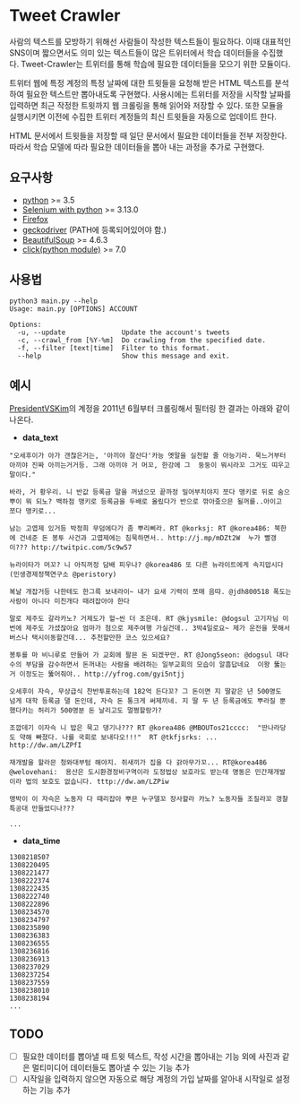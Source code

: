 # Tweet Crawler
사람의 텍스트를 모방하기 위해선 사람들이 작성한 텍스트들이 필요하다. 이때 대표적인 SNS이며 짧으면서도 의미 있는 텍스트들이 많은 트위터에서 학습 데이터들을 수집했다. Tweet-Crawler는 트위터를 통해 학습에 필요한 데이터들을 모으기 위한 모듈이다.

트위터 웹에 특정 계정의 특정 날짜에 대한 트윗들을 요청해 받은 HTML 텍스트를 분석하여 필요한 텍스트만 뽑아내도록 구현했다. 사용시에는 트위터를 저장을 시작할 날짜를 입력하면 최근 작정한 트윗까지 웹 크롤링을 통해 읽어와 저장할 수 있다. 또한 모듈을 실행시키면 이전에 수집한 트위터 계정들의 최신 트윗들을 자동으로 업데이트 한다.

HTML 문서에서 트윗들을 저장할 때 일단 문서에서 필요한 데이터들을 전부 저장한다. 따라서 학습 모델에 따라 필요한 데이터들을 뽑아 내는 과정을 추가로 구현했다.
## 요구사항
- [python](https://www.python.org/) >= 3.5
- [Selenium with python](http://selenium-python.readthedocs.io/) >= 3.13.0
- [Firefox](https://www.mozilla.org/ko/firefox/)
- [geckodriver](https://github.com/mozilla/geckodriver) (PATH에 등록되어있어야 함.)
- [BeautifulSoup](https://www.crummy.com/software/BeautifulSoup/) >= 4.6.3
- [click(python module)](https://click.palletsprojects.com/en/7.x/) >= 7.0
## 사용법
```
python3 main.py --help
Usage: main.py [OPTIONS] ACCOUNT

Options:
  -u, --update              Update the account's tweets
  -c, --crawl_from [%Y-%m]  Do crawling from the specified date.
  -f, --filter [text|time]  Filter to this format.
  --help                    Show this message and exit.
```
## 예시
[PresidentVSKim](https://twitter.com/PresidentVSKim)의 계정을 2011년 6월부터 크롤링해서 필터링 한 결과는 아래와 같이 나온다.

- __data_text__
```
"오세후이가 아가 갠찮은거는, '아끼야 잘산다'카능 옛말을 실천할 줄 아능기라. 묵느거부터 아끼야 진짜 아끼는거거등. 그래 아끼야 거 머꼬, 한강에 그  둥둥이 뭐시라꼬 그거도 띠우고 말이다."

바라, 거 황우리. 니 반값 등록금 말을 꺼냈으모 끝까정 밀어부치야지 쪼다 맹키로 뒤로 숨으뿌이 뭐 되노? 백하점 맹키로 등록금을 두배로 올맀다가 반으로 깎아줐으믄 될꺼를..아이고 쪼다 맹키로...

남는 고엽제 있거등 박정희 무덤에다가 좀 뿌리삐라. RT @korksj: RT @korea486: 북한에 건네준 돈 봉투 사건과 고엽제에는 침묵하면서.. http://j.mp/mDZt2W  누가 빨갱이??? http://twitpic.com/5c9w57 

뉴라이타가 머꼬? 니 아직꺼정 담배 피우나? @korea486 또 다른 뉴라이트에게 속지맙시다  (민생경제정책연구소 @peristory)

복날 개잡거등 나한테도 한그륵 보내라이~ 내가 요새 기력이 쪼매 음따. @jdh800518 폭도는 사람이 아니다 미친개다 때려잡아야 한다

말로 제주도 갈라카노? 거제도가 헐~씬 더 조은데. RT @kjysmile: @dogsul 고기자님 이번에 제주도 가셨잖아요 엄마가 첨으로 제주여행 가실건데.. 3박4일로요~ 제가 운전을 못해서 버스나 택시이동할건데... 추천할만한 코스 있으세요?

봉투를 마 비니루로 만들어 가 교회에 팔믄 돈 되겠꾸만. RT @Jong5seon: @dogsul 대다수의 부담을 감수하면서 돈꺼내는 사람을 배려하는 일부교회의 모습이 알흠답네요  이왕 뚫는거 이정도는 뚫어줘야.. http://yfrog.com/gyi5ntjj 

오세후이 자슥, 무상급식 찬반투표하는데 182억 든다꼬? 그 돈이면 지 딸같은 년 500명도 넘게 대학 등록금 댈 돈인데, 자슥 돈 통크게 써제끼네. 지 딸 두 년 등록금에도 뿌라질 뿐 했다카는 허리가 500명분 돈 날리고도 멀쩡할랑가?

조깝데기 이자슥 니 밥은 묵고 댕기나??? RT @korea486 @MBOUTos21cccc:  "딴나라당도 약해 빠졌다. 나를 국회로 보내다오!!!"  RT @tkfjsrks: ... http://dw.am/LZPfI 

재개발을 할라믄 청와대부텀 해야지. 쥐새끼가 집을 다 갉아무가꼬... RT@korea486 @welovehani:  용산은 도시환경정비구역이라 도정법상 보호라도 받는데 명동은 민간재개발이라 법의 보호도 없습니다. tttp://dw.am/LZPiw

맹박이 이 자슥은 노동자 다 때리잡아 뿌믄 누구델꼬 장사할라 카노? 노동자들 조질라꼬 갱찰 특공대 만들었디나???

...
```

- __data_time__
```
1308218507
1308220495
1308221477
1308222374
1308222435
1308222740
1308222896
1308234570
1308234797
1308235890
1308236383
1308236555
1308236816
1308236913
1308237029
1308237254
1308237559
1308238010
1308238194
...
```
## TODO
- [ ] 필요한 데이터를 뽑아낼 때 트윗 텍스트, 작성 시간을 뽑아내는 기능 외에 사진과 같은 멀티미디어 데이터들도 뽑아낼 수 있는 기능 추가
- [ ] 시작일을 입력하지 않으면 자동으로 해당 계정의 가입 날짜를 알아내 시작일로 설정하는 기능 추가
